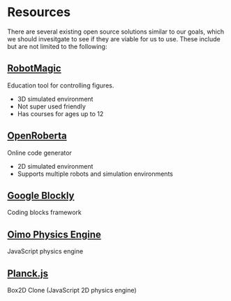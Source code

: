 # Resources
There are several existing open source solutions similar to our goals, which we should invesitgate to see if they are viable for us to use. These include but are not limited to the following:

## [RobotMagic](https://robotmagic.org/magic/l_silverfish_1_4)
Education tool for controlling figures.
* 3D simulated environment
* Not super used friendly
* Has courses for ages up to 12

## [OpenRoberta](https://lab.open-roberta.org/)
Online code generator
* 2D simulated environment
* Supports multiple robots and simulation environments

## [Google Blockly](https://developers.google.com/blockly/)
Coding blocks framework

## [Oimo Physics Engine](https://github.com/lo-th/Oimo.js)
JavaScript physics engine

## [Planck.js](https://piqnt.com/planck.js/)
Box2D Clone (JavaScript 2D physics engine)